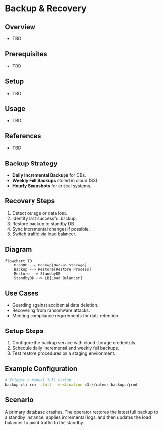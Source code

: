 # Backup & Recovery

## Overview
- TBD

## Prerequisites
- TBD

## Setup
- TBD

## Usage
- TBD

## References
- TBD


## Backup Strategy
- **Daily Incremental Backups** for DBs.
- **Weekly Full Backups** stored in cloud (S3).
- **Hourly Snapshots** for critical systems.

## Recovery Steps
1. Detect outage or data loss.
2. Identify last successful backup.
3. Restore backup to standby DB.
4. Sync incremental changes if possible.
5. Switch traffic via load balancer.

## Diagram
```mermaid
flowchart TD
    ProdDB --> Backup[Backup Storage]
    Backup --> Restore[Restore Process]
    Restore --> StandbyDB
    StandbyDB --> LB[Load Balancer]
```

## Use Cases
- Guarding against accidental data deletion.
- Recovering from ransomware attacks.
- Meeting compliance requirements for data retention.

## Setup Steps
1. Configure the backup service with cloud storage credentials.
2. Schedule daily incremental and weekly full backups.
3. Test restore procedures on a staging environment.

## Example Configuration
```bash
# Trigger a manual full backup
backup-cli run --full --destination s3://cafeos-backups/prod
```

## Scenario
A primary database crashes. The operator restores the latest full backup to a standby instance, applies incremental logs, and then updates the load balancer to point traffic to the standby.

